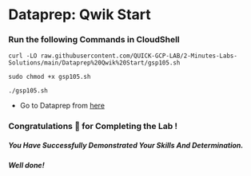 # Dataprep: Qwik Start 

### Run the following Commands in CloudShell

```
curl -LO raw.githubusercontent.com/QUICK-GCP-LAB/2-Minutes-Labs-Solutions/main/Dataprep%20Qwik%20Start/gsp105.sh

sudo chmod +x gsp105.sh

./gsp105.sh
```

* Go to Dataprep from [here](https://console.cloud.google.com/dataprep)

### Congratulations 🎉 for Completing the Lab !

##### *You Have Successfully Demonstrated Your Skills And Determination.*

#### *Well done!*
